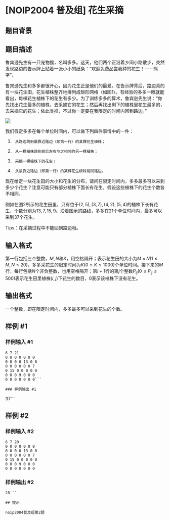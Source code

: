 # [NOIP2004 普及组] 花生采摘

## 题目背景



## 题目描述

鲁宾逊先生有一只宠物猴，名叫多多。这天，他们两个正沿着乡间小路散步，突然发现路边的告示牌上贴着一张小小的纸条：“欢迎免费品尝我种的花生！――熊字”。

鲁宾逊先生和多多都很开心，因为花生正是他们的最爱。在告示牌背后，路边真的有一块花生田，花生植株整齐地排列成矩形网格（如图$1$）。有经验的多多一眼就能看出，每棵花生植株下的花生有多少。为了训练多多的算术，鲁宾逊先生说：“你先找出花生最多的植株，去采摘它的花生；然后再找出剩下的植株里花生最多的，去采摘它的花生；依此类推，不过你一定要在我限定的时间内回到路边。”

 ![](https://cdn.luogu.com.cn/upload/pic/1182.png) 

我们假定多多在每个单位时间内，可以做下列四件事情中的一件：

1)      从路边跳到最靠近路边（即第一行）的某棵花生植株；

2)      从一棵植株跳到前后左右与之相邻的另一棵植株；

3)      采摘一棵植株下的花生；

4)      从最靠近路边（即第一行）的某棵花生植株跳回路边。

现在给定一块花生田的大小和花生的分布，请问在限定时间内，多多最多可以采到多少个花生？注意可能只有部分植株下面长有花生，假设这些植株下的花生个数各不相同。

例如在图2所示的花生田里，只有位于$(2, 5), (3, 7), (4, 2), (5, 4)$的植株下长有花生，个数分别为$13, 7, 15, 9$。沿着图示的路线，多多在$21$个单位时间内，最多可以采到$37$个花生。

Tips：在采摘过程中不能回到路边哦。

## 输入格式

第一行包括三个整数，$M, N$和$K$，用空格隔开；表示花生田的大小为$M  \times N(1  \le M, N  \le 20)$，多多采花生的限定时间为$K(0  \le K  \le  1000)$个单位时间。接下来的$M$行，每行包括$N$个非负整数，也用空格隔开；第$i + 1$行的第$j$个整数$P_{ij}(0  \le P_{ij}  \le 500)$表示花生田里植株$(i, j)$下花生的数目，$0$表示该植株下没有花生。


## 输出格式

一个整数，即在限定时间内，多多最多可以采到花生的个数。


## 样例 #1

### 样例输入 #1
```
6 7 21
0 0 0 0 0 0 0
0 0 0 0 13 0 0
0 0 0 0 0 0 7
0 15 0 0 0 0 0
0 0 0 9 0 0 0
0 0 0 0 0 0 0```

### 样例输出 #1

```
37```

## 样例 #2

### 样例输入 #2
```
6 7 20
0 0 0 0 0 0 0
0 0 0 0 13 0 0
0 0 0 0 0 0 7
0 15 0 0 0 0 0
0 0 0 9 0 0 0
0 0 0 0 0 0 0
```

### 样例输出 #2

```
28```

## 提示

noip2004普及组第2题

